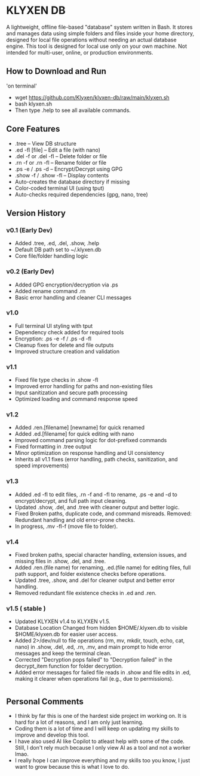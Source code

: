 # KLYXEN DB
A lightweight, offline file-based "database" system written in Bash. It stores and manages data using simple folders and files inside your home directory, designed for local file operations without needing an actual database engine.
This tool is designed for local use only on your own machine.
Not intended for multi-user, online, or production environments.

###
## How to Download and Run
'on terminal'
- wget https://github.com/Klyxen/klyxen-db/raw/main/klyxen.sh
- bash klyxen.sh
- Then type .help to see all available commands.
###
## Core Features
- .tree – View DB structure
- .ed -fl [file] – Edit a file (with nano)
- .del -f or .del -fl – Delete folder or file
- .rn -f or .rn -fl – Rename folder or file
- .ps -e / .ps -d – Encrypt/Decrypt using GPG
- .show -f / .show -fl – Display contents
- Auto-creates the database directory if missing
- Color-coded terminal UI (using tput)
- Auto-checks required dependencies (gpg, nano, tree)
###
## Version History
### v0.1 (Early Dev)
- Added .tree, .ed, .del, .show, .help
- Default DB path set to ~/.klyxen.db
- Core file/folder handling logic
###
### v0.2 (Early Dev)
- Added GPG encryption/decryption via .ps
- Added rename command .rn
- Basic error handling and cleaner CLI messages
###
### v1.0
- Full terminal UI styling with tput
- Dependency check added for required tools
- Encryption: .ps -e -f / .ps -d -fl
- Cleanup fixes for delete and file outputs
- Improved structure creation and validation
###
### v1.1
- Fixed file type checks in .show -fl
- Improved error handling for paths and non-existing files
- Input sanitization and secure path processing
- Optimized loading and command response speed
###
### v1.2
- Added .ren.[filename] [newname] for quick renamed
- Added .ed.[filename] for quick editing with nano
- Improved command parsing logic for dot-prefixed commands
- Fixed formatting in .tree output
- Minor optimization on response handling and UI consistency
- Inherits all v1.1 fixes (error handling, path checks, sanitization, and speed improvements)
###
### v1.3
- Added .ed -fl to edit files, .rn -f and -fl to rename, .ps -e and -d to encrypt/decrypt, and full path input cleaning.
- Updated .show, .del, and .tree with cleaner output and better logic.
- Fixed Broken paths, duplicate code, and command misreads.
Removed: Redundant handling and old error-prone checks.
- In progress, .mv -fl-f (move file to folder).
###
### v1.4
- Fixed broken paths, special character handling, extension issues, and missing files in .show, .del, and .tree.
- Added .ren.(file name) for renaming, .ed.(file name) for editing files, full path support, and folder existence checks before operations.
- Updated .tree, .show, and .del for cleaner output and better error handling.
- Removed redundant file existence checks in .ed and .ren.
###
### v1.5 ( stable )
- Updated KLYXEN v1.4 to KLYXEN v1.5.
- Database Location Changed from hidden $HOME/.klyxen.db to visible $HOME/klyxen.db for easier user access.
- Added 2>/dev/null to file operations (rm, mv, mkdir, touch, echo, cat, nano) in .show, .del, .ed, .rn, .mv, and main prompt to hide error messages and keep the terminal clean.
- Corrected "Decryption pops failed" to "Decryption failed" in the decrypt_item function for folder decryption.
- Added error messages for failed file reads in .show and file edits in .ed, making it clearer when operations fail (e.g., due to permissions).
###
#
## Personal Comments
- I think by far this is one of the hardest side project im working on. It is hard for a lot of reasons, and I am only just learning.
- Coding them is a lot of time and I will keep on updating my skills to improve and develop this tool.
- I have also used AI like Copilot to atleast help with some of the code. Still, I don't rely much because I only view AI as a tool and not a worker lmao.
- I really hope I can improve everything and my skills too you know, I just want to grow because this is what I love to do.
#